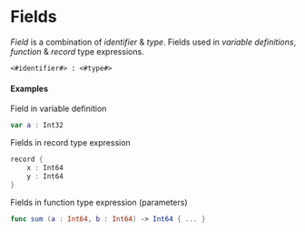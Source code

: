 # Fields

*Field* is a combination of *identifier* & *type*. Fields used in *variable definitions*, *function* & *record* type expressions.

```
<#identifier#> : <#type#>
```

#### Examples

Field in variable definition
```swift
var a : Int32
```

Fields in record type expression
```swift
record {
	x : Int64
	y : Int64
}
```

Fields in function type expression (parameters)
```swift
func sum (a : Int64, b : Int64) -> Int64 { ... }
```

